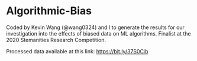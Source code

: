 # Algorithmic-Bias
Coded by Kevin Wang (@wang0324) and I to generate the results for our investigation into the effects of biased data on ML algorithms. Finalist at the 2020 Stemanities Research Competition.

Processed data available at this link: https://bit.ly/37S0Cib

